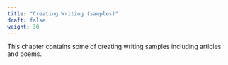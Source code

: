 ```yaml
---
title: "Creating Writing (samples)"
draft: false
weight: 30
---
```



This chapter contains some of creating writing samples including articles and poems.

